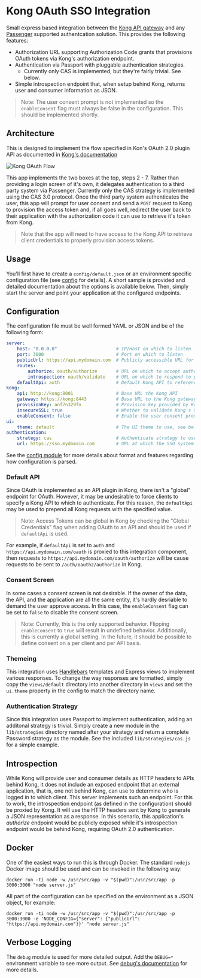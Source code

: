 # Kong OAuth SSO Integration

Small express based integration between the
[Kong API gateway](https://github.com/Mashape/kong) and any
[Passenger](https://github.com/phusion/passenger) supported authentcation
solution. This provides the following features:

- Authorization URL supporting Authorization Code grants that provisions
  OAuth tokens via Kong's authorization endpoint.
- Authentication via Passport with pluggable authentication strategies.
  - Currently only CAS is implemented, but they're fairly trivial. See below.
- Simple introspection endpoint that, when setup behind Kong, returns user
  and consumer information as JSON.

> Note: The user consent prompt is not implemented so the `enableConsent` flag
must always be false in the configuration. This should be implemented shortly.

## Architecture

This is designed to implement the flow specified in Kon's OAuth 2.0 plugin API as
documented in [Kong's documentation](https://getkong.org/plugins/oauth2-authentication/)

![Kong OAuth Flow](https://getkong.org/assets/images/docs/oauth2/oauth2-flow.png)

This app implements the two boxes at the top, steps 2 - 7. Rather than providing
a login screen of it's own, it delegates authentication to a third party system
via Passenger. Currently only the CAS strategy is implemented using the CAS 3.0
protocol. Once the third party system authenticates the user, this app will prompt
for user consent and send a `POST` request to Kong to provision the access token
and, if all goes well, redirect the user back to their application with the
authorization code it can use to retrieve it's token from Kong.

> Note that the app will need to have access to the Kong API to retrieve client
credentials to properly provision access tokens.

## Usage

You'll first have to create a `config/default.json` or an environment specific
configuration file (see [config](https://www.npmjs.com/package/config) for details).
A short sample is provided and detailed documentation about the options is available
below. Then, simply start the server and point your application at the configured
endpoints.

## Configuration

The configuration file must be well formed YAML or JSON and be of the following form:

```yml
server:
    host: "0.0.0.0"                      # IP/Host on which to listen
    port: 3000                           # Port on which to listen
    publicUrl: https://api.mydomain.com  # Publicly accessible URL for this service. Used for the SSO redirect URL.
    routes:
        authorize: oauth/authorize       # URL on which to accept authorize calls
        introspection: oauth/validate    # URL on which to respond to profile/validate requests
    defaultApi: auth                     # Default Kong API to reference for all requests, see below.
kong:
    api: http://kong:8001                # Base URL the Kong API
    gateway: https://kong:8443           # Base URL to the Kong gateway
    provisionKey: anf7n329fn             # Provision key provided by Kong
    insecureSSL: true                    # Whether to validate Kong's SSL certificate
    enableConsent: false                 # Enable the user consent prompt, see below
ui:
    theme: default                       # The UI theme to use, see below.
authentication:
    strategy: cas                        # Authenticate strategy to use, see below.
    url: https://sso.mydomain.com        # URL at which the SSO system resides
```

See the [config module](https://www.npmjs.com/package/config) for more details about
format and features regarding how configuration is parsed.

### Default API

Since OAuth is implemented as an API plugin in Kong, there isn't a "global" endpoint
for OAuth. However, it may be undesirable to force clients to specify a Kong API to
which to authenticate. For this reason, the `defaultApi` may be used to prepend all
Kong requests with the specified value.

> Note: Access Tokens can be global in Kong by checking the "Global Credentials" flag
when adding OAuth to an API and should be used if `defaultApi` is used.

For example, if `defaultApi` is set to `auth` and `https://api.mydomain.com/oauth` is
proxied to this integration component, then requests to
`https://api.mydomain.com/oauth/authorize` will be cause requests to be sent to
`/auth/oauth2/authorize` in Kong.

### Consent Screen

In some cases a consent screen is not desirable. If the owner of the data, the API,
and the application are all the same entity, it's hardly desriable to demand the
user approve access. In this case, the `enableConsent` flag can be set to `false`
to disable the consent screen.

> Note: Currently, this is the only supported behavior. Flipping `enableConsent` to
`true` will result in undefined behavior. Additionally, this is currently a global
setting. In the future, it should be possible to define consent on a per client
and per API basis.

### Themeing

This integration uses [Handlebars](http://handlebarsjs.com/) templates and Express
views to implement various responses. To change the way responses are formatted,
simply copy the `views/default` directory into another directory in `views` and set
the `ui.theme` property in the config to match the directory name.

### Authentication Strategy

Since this integration uses Passport to implement authentication, adding an additonal
strategy is trivial. Simply create a new module in the `lib/strategies` directory
named after your strategy and return a complete Password strategy as the module.
See the included `lib/strategies/cas.js` for a simple example.

## Introspection

While Kong will provide user and consumer details as HTTP headers to APIs behind
Kong, it does not include an exposed endpoint that an external application, that is,
one not behind Kong, can use to determine who is logged in to which client. This
server implements such an endpoint. For this to work, the introspection endpoint
(as defined in the configuration) should be proxied by Kong. It will use the
HTTP headers sent by Kong to generate a JSON representation as a response. In this
scenario, this application's _authorize_ endpoint would be publicly exposed while it's
introspection endpoint would be behind Kong, requiring OAuth 2.0 authentication.

## Docker

One of the easiest ways to run this is through Docker. The standard `nodejs` Docker
image should be used and can be invoked in the following way:

```
docker run -ti node -w /usr/src/app -v "$(pwd)":/usr/src/app -p 3000:3000 "node server.js"
```

All part of the configuration can be specified on the environment as a JSON object,
for example:

```
docker run -ti node -w /usr/src/app -v "$(pwd)":/usr/src/app -p 3000:3000 -e 'NODE_CONFIG={"server": {"publicUrl": "https://api.mydomain.com"}}' "node server.js"
```

## Verbose Logging

The `debug` module is used for more detailed output. Add the `DEBUG=*` environment
variable to see more output. See
[debug's documentation](https://www.npmjs.com/package/debug) for more details.
